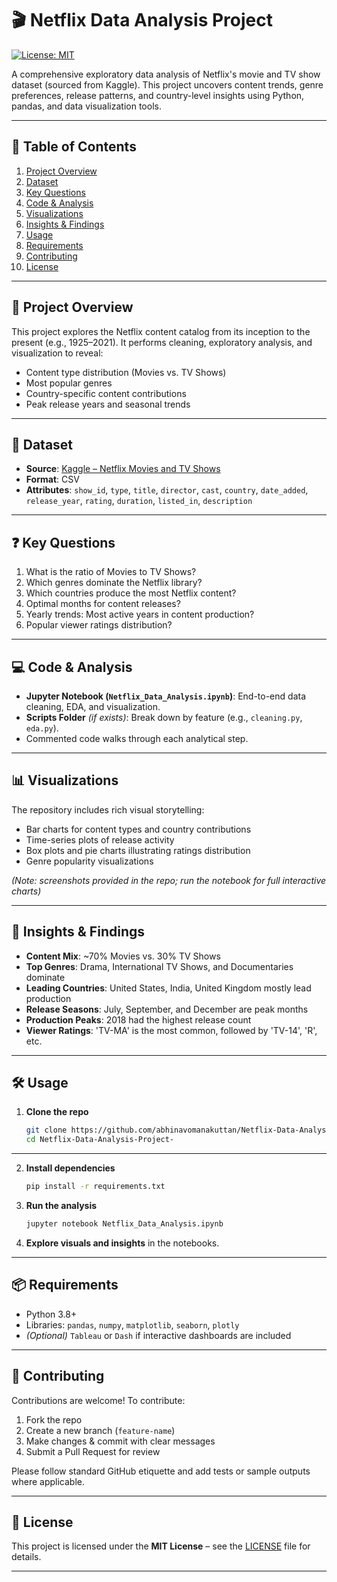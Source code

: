 
# 🎬 Netflix Data Analysis Project

[![License: MIT](https://img.shields.io/badge/License-MIT-blue.svg)](LICENSE)

A comprehensive exploratory data analysis of Netflix's movie and TV show dataset (sourced from Kaggle). This project uncovers content trends, genre preferences, release patterns, and country-level insights using Python, pandas, and data visualization tools.

---

## 🚀 Table of Contents
1. [Project Overview](#project-overview)  
2. [Dataset](#dataset)  
3. [Key Questions](#key-questions)  
4. [Code & Analysis](#code--analysis)  
5. [Visualizations](#visualizations)  
6. [Insights & Findings](#insights--findings)  
7. [Usage](#usage)  
8. [Requirements](#requirements)  
9. [Contributing](#contributing)  
10. [License](#license)  

---

## 🧩 Project Overview
This project explores the Netflix content catalog from its inception to the present (e.g., 1925–2021). It performs cleaning, exploratory analysis, and visualization to reveal:
- Content type distribution (Movies vs. TV Shows)  
- Most popular genres  
- Country-specific content contributions  
- Peak release years and seasonal trends  

---

## 📁 Dataset
- **Source**: [Kaggle – Netflix Movies and TV Shows](https://www.kaggle.com/shivamb/netflix-shows)  
- **Format**: CSV  
- **Attributes**: `show_id`, `type`, `title`, `director`, `cast`, `country`, `date_added`, `release_year`, `rating`, `duration`, `listed_in`, `description`

---

## ❓ Key Questions
1. What is the ratio of Movies to TV Shows?  
2. Which genres dominate the Netflix library?  
3. Which countries produce the most Netflix content?  
4. Optimal months for content releases?  
5. Yearly trends: Most active years in content production?  
6. Popular viewer ratings distribution?

---

## 💻 Code & Analysis
- **Jupyter Notebook (`Netflix_Data_Analysis.ipynb`)**: End-to-end data cleaning, EDA, and visualization.  
- **Scripts Folder** _(if exists)_: Break down by feature (e.g., `cleaning.py`, `eda.py`).  
- Commented code walks through each analytical step.

---

## 📊 Visualizations
The repository includes rich visual storytelling:
- Bar charts for content types and country contributions  
- Time-series plots of release activity  
- Box plots and pie charts illustrating ratings distribution  
- Genre popularity visualizations

*(Note: screenshots provided in the repo; run the notebook for full interactive charts)*

---

## 📌 Insights & Findings
- **Content Mix**: ~70% Movies vs. 30% TV Shows  
- **Top Genres**: Drama, International TV Shows, and Documentaries dominate  
- **Leading Countries**: United States, India, United Kingdom mostly lead production  
- **Release Seasons**: July, September, and December are peak months  
- **Production Peaks**: 2018 had the highest release count  
- **Viewer Ratings**: 'TV-MA' is the most common, followed by 'TV-14', 'R', etc.

---

## 🛠️ Usage

1. **Clone the repo**  
   ```bash
   git clone https://github.com/abhinavomanakuttan/Netflix-Data-Analysis-Project-.git
   cd Netflix-Data-Analysis-Project-
---

2. **Install dependencies**

   ```bash
   pip install -r requirements.txt
   ```
3. **Run the analysis**

   ```bash
   jupyter notebook Netflix_Data_Analysis.ipynb
   ```
4. **Explore visuals and insights** in the notebooks.

---

## 📦 Requirements

* Python 3.8+
* Libraries: `pandas`, `numpy`, `matplotlib`, `seaborn`, `plotly`
* *(Optional)* `Tableau` or `Dash` if interactive dashboards are included

---

## 🤝 Contributing

Contributions are welcome! To contribute:

1. Fork the repo
2. Create a new branch (`feature-name`)
3. Make changes & commit with clear messages
4. Submit a Pull Request for review

Please follow standard GitHub etiquette and add tests or sample outputs where applicable.

---

## 📝 License

This project is licensed under the **MIT License** – see the [LICENSE](LICENSE) file for details.

---

